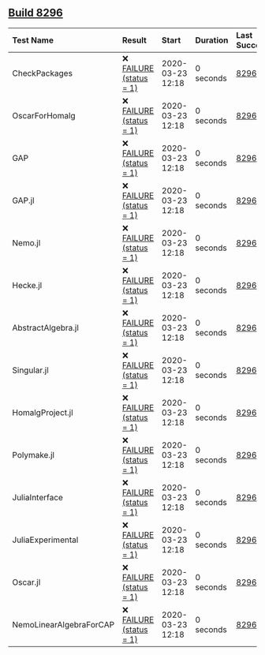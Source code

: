 ## [Build 8296](https://oscarci.mathematik.uni-kl.de/job/oscar/8296/)

| Test Name    | Result | Start | Duration | Last Success |
|:-------------|:-------|:------|:---------|:-------------|
| CheckPackages | ❌ [FAILURE (status = 1)](https://oscarci.mathematik.uni-kl.de/job/oscar/8296/artifact/build-8296/CheckPackages.log) | 2020-03-23 12:18 | 0 seconds | [8296](https://oscarci.mathematik.uni-kl.de/job/oscar/8296/) |
| OscarForHomalg | ❌ [FAILURE (status = 1)](https://oscarci.mathematik.uni-kl.de/job/oscar/8296/artifact/build-8296/OscarForHomalg.log) | 2020-03-23 12:18 | 0 seconds | [8296](https://oscarci.mathematik.uni-kl.de/job/oscar/8296/) |
| GAP | ❌ [FAILURE (status = 1)](https://oscarci.mathematik.uni-kl.de/job/oscar/8296/artifact/build-8296/GAP.log) | 2020-03-23 12:18 | 0 seconds | [8296](https://oscarci.mathematik.uni-kl.de/job/oscar/8296/) |
| GAP.jl | ❌ [FAILURE (status = 1)](https://oscarci.mathematik.uni-kl.de/job/oscar/8296/artifact/build-8296/GAP.jl.log) | 2020-03-23 12:18 | 0 seconds | [8296](https://oscarci.mathematik.uni-kl.de/job/oscar/8296/) |
| Nemo.jl | ❌ [FAILURE (status = 1)](https://oscarci.mathematik.uni-kl.de/job/oscar/8296/artifact/build-8296/Nemo.jl.log) | 2020-03-23 12:18 | 0 seconds | [8296](https://oscarci.mathematik.uni-kl.de/job/oscar/8296/) |
| Hecke.jl | ❌ [FAILURE (status = 1)](https://oscarci.mathematik.uni-kl.de/job/oscar/8296/artifact/build-8296/Hecke.jl.log) | 2020-03-23 12:18 | 0 seconds | [8296](https://oscarci.mathematik.uni-kl.de/job/oscar/8296/) |
| AbstractAlgebra.jl | ❌ [FAILURE (status = 1)](https://oscarci.mathematik.uni-kl.de/job/oscar/8296/artifact/build-8296/AbstractAlgebra.jl.log) | 2020-03-23 12:18 | 0 seconds | [8296](https://oscarci.mathematik.uni-kl.de/job/oscar/8296/) |
| Singular.jl | ❌ [FAILURE (status = 1)](https://oscarci.mathematik.uni-kl.de/job/oscar/8296/artifact/build-8296/Singular.jl.log) | 2020-03-23 12:18 | 0 seconds | [8296](https://oscarci.mathematik.uni-kl.de/job/oscar/8296/) |
| HomalgProject.jl | ❌ [FAILURE (status = 1)](https://oscarci.mathematik.uni-kl.de/job/oscar/8296/artifact/build-8296/HomalgProject.jl.log) | 2020-03-23 12:18 | 0 seconds | [8296](https://oscarci.mathematik.uni-kl.de/job/oscar/8296/) |
| Polymake.jl | ❌ [FAILURE (status = 1)](https://oscarci.mathematik.uni-kl.de/job/oscar/8296/artifact/build-8296/Polymake.jl.log) | 2020-03-23 12:18 | 0 seconds | [8296](https://oscarci.mathematik.uni-kl.de/job/oscar/8296/) |
| JuliaInterface | ❌ [FAILURE (status = 1)](https://oscarci.mathematik.uni-kl.de/job/oscar/8296/artifact/build-8296/JuliaInterface.log) | 2020-03-23 12:18 | 0 seconds | [8296](https://oscarci.mathematik.uni-kl.de/job/oscar/8296/) |
| JuliaExperimental | ❌ [FAILURE (status = 1)](https://oscarci.mathematik.uni-kl.de/job/oscar/8296/artifact/build-8296/JuliaExperimental.log) | 2020-03-23 12:18 | 0 seconds | [8296](https://oscarci.mathematik.uni-kl.de/job/oscar/8296/) |
| Oscar.jl | ❌ [FAILURE (status = 1)](https://oscarci.mathematik.uni-kl.de/job/oscar/8296/artifact/build-8296/Oscar.jl.log) | 2020-03-23 12:18 | 0 seconds | [8296](https://oscarci.mathematik.uni-kl.de/job/oscar/8296/) |
| NemoLinearAlgebraForCAP | ❌ [FAILURE (status = 1)](https://oscarci.mathematik.uni-kl.de/job/oscar/8296/artifact/build-8296/NemoLinearAlgebraForCAP.log) | 2020-03-23 12:18 | 0 seconds | [8296](https://oscarci.mathematik.uni-kl.de/job/oscar/8296/) |
